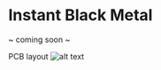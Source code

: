 # Instant Black Metal

~ coming soon ~ 

PCB layout
![alt text](https://github.com/sashaleee/OneKeySynth/blob/master/OneKeyPCB.png)
